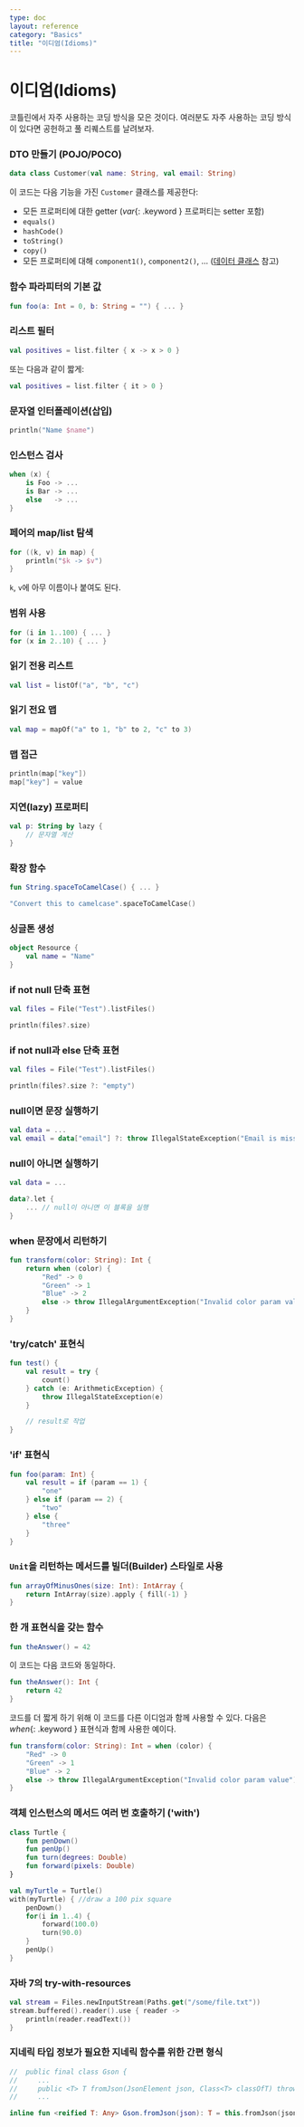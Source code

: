 ```yaml
---
type: doc
layout: reference
category: "Basics"
title: "이디엄(Idioms)"
---
```


# 이디엄(Idioms)

코틀린에서 자주 사용하는 코딩 방식을 모은 것이다. 여러분도 자주 사용하는 코딩 방식이 있다면 공헌하고 풀 리퀘스트를 날려보자.

### DTO 만들기 (POJO/POCO)

``` kotlin
data class Customer(val name: String, val email: String)
```

이 코드는 다음 기능을 가진 `Customer` 클래스를 제공한다:

* 모든 프로퍼티에 대한 getter (*var*{: .keyword } 프로퍼티는 setter 포함)
* `equals()`
* `hashCode()`
* `toString()`
* `copy()`
* 모든 프로퍼티에 대해 `component1()`, `component2()`, ... ([데이터 클래스](data-classes.html) 참고)


### 함수 파라피터의 기본 값

``` kotlin
fun foo(a: Int = 0, b: String = "") { ... }
```

### 리스트 필터

``` kotlin
val positives = list.filter { x -> x > 0 }
```

또는 다음과 같이 짧게:

``` kotlin
val positives = list.filter { it > 0 }
```

### 문자열 인터폴레이션(삽입)

``` kotlin
println("Name $name")
```

### 인스턴스 검사

``` kotlin
when (x) {
    is Foo -> ...
    is Bar -> ...
    else   -> ...
}
```

### 페어의 map/list 탐색

``` kotlin
for ((k, v) in map) {
    println("$k -> $v")
}
```

`k`, `v`에 아무 이름이나 붙여도 된다.

### 범위 사용

``` kotlin
for (i in 1..100) { ... }
for (x in 2..10) { ... }
```

### 읽기 전용 리스트

``` kotlin
val list = listOf("a", "b", "c")
```

### 읽기 전요 맵

``` kotlin
val map = mapOf("a" to 1, "b" to 2, "c" to 3)
```

### 맵 접근

``` kotlin
println(map["key"])
map["key"] = value
```

### 지연(lazy) 프로퍼티

``` kotlin
val p: String by lazy {
    // 문자열 계산
}
```

### 확장 함수

``` kotlin
fun String.spaceToCamelCase() { ... }

"Convert this to camelcase".spaceToCamelCase()
```

### 싱글톤 생성

``` kotlin
object Resource {
    val name = "Name"
}
```

### if not null 단축 표현

``` kotlin
val files = File("Test").listFiles()

println(files?.size)
```

### if not null과 else 단축 표현

``` kotlin
val files = File("Test").listFiles()

println(files?.size ?: "empty")
```

### null이면 문장 실행하기

``` kotlin
val data = ...
val email = data["email"] ?: throw IllegalStateException("Email is missing!")
```

### null이 아니면 실행하기

``` kotlin
val data = ...

data?.let {
    ... // null이 아니면 이 블록을 실행
}
```

### when 문장에서 리턴하기

``` kotlin
fun transform(color: String): Int {
    return when (color) {
        "Red" -> 0
        "Green" -> 1
        "Blue" -> 2
        else -> throw IllegalArgumentException("Invalid color param value")
    }
}
```

### 'try/catch' 표현식

``` kotlin
fun test() {
    val result = try {
        count()
    } catch (e: ArithmeticException) {
        throw IllegalStateException(e)
    }

    // result로 작업
}
```

### 'if' 표현식

``` kotlin
fun foo(param: Int) {
    val result = if (param == 1) {
        "one"
    } else if (param == 2) {
        "two"
    } else {
        "three"
    }
}
```

### `Unit`을 리턴하는 메서드를 빌더(Builder) 스타일로 사용

``` kotlin
fun arrayOfMinusOnes(size: Int): IntArray {
    return IntArray(size).apply { fill(-1) }
}
```


### 한 개 표현식을 갖는 함수

``` kotlin
fun theAnswer() = 42
```

이 코드는 다음 코드와 동일하다.

``` kotlin
fun theAnswer(): Int {
    return 42
}
```

코드를 더 짧게 하기 위해 이 코드를 다른 이디엄과 함께 사용할 수 있다. 다음은 *when*{: .keyword } 표현식과 함께 사용한 예이다.

``` kotlin
fun transform(color: String): Int = when (color) {
    "Red" -> 0
    "Green" -> 1
    "Blue" -> 2
    else -> throw IllegalArgumentException("Invalid color param value")
}
```

### 객체 인스턴스의 메서드 여러 번 호출하기 ('with')

``` kotlin
class Turtle {
    fun penDown()
    fun penUp()
    fun turn(degrees: Double)
    fun forward(pixels: Double)
}

val myTurtle = Turtle()
with(myTurtle) { //draw a 100 pix square
    penDown()
    for(i in 1..4) {
        forward(100.0)
        turn(90.0)
    }
    penUp()
}
```

### 자바 7의 try-with-resources

``` kotlin
val stream = Files.newInputStream(Paths.get("/some/file.txt"))
stream.buffered().reader().use { reader ->
    println(reader.readText())
}
```

### 지네릭 타입 정보가 필요한 지네릭 함수를 위한 간편 형식

``` kotlin
//  public final class Gson {
//     ...
//     public <T> T fromJson(JsonElement json, Class<T> classOfT) throws JsonSyntaxException {
//     ...

inline fun <reified T: Any> Gson.fromJson(json): T = this.fromJson(json, T::class.java)
```
